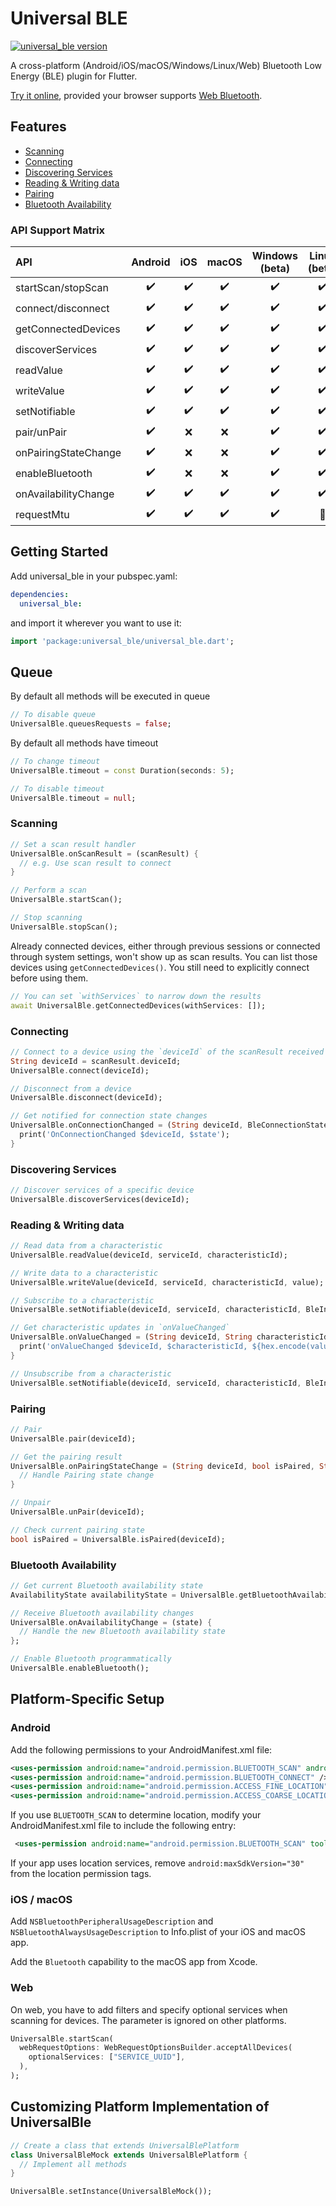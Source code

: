 # Universal BLE

[![universal_ble version](https://img.shields.io/pub/v/universal_ble?label=universal_ble)](https://pub.dev/packages/universal_ble)

A cross-platform (Android/iOS/macOS/Windows/Linux/Web) Bluetooth Low Energy (BLE) plugin for Flutter.

[Try it online](https://navideck.github.io/universal_ble/), provided your browser supports [Web Bluetooth](https://caniuse.com/web-bluetooth).

## Features

- [Scanning](#scanning)
- [Connecting](#connecting)
- [Discovering Services](#discovering-services)
- [Reading & Writing data](#reading--writing-data)
- [Pairing](#pairing)
- [Bluetooth Availability](#bluetooth-availability)

### API Support Matrix

| API                  | Android | iOS | macOS | Windows (beta) | Linux (beta) | Web |
| :------------------- | :-----: | :-: | :---: | :------------: | :----------: | :-: |
| startScan/stopScan   |   ✔️    | ✔️  |  ✔️   |       ✔️       |      ✔️      | ✔️  |
| connect/disconnect   |   ✔️    | ✔️  |  ✔️   |       ✔️       |      ✔️      | ✔️  |
| getConnectedDevices  |   ✔️    | ✔️  |  ✔️   |       ✔️       |      ✔️      | ❌  |
| discoverServices     |   ✔️    | ✔️  |  ✔️   |       ✔️       |      ✔️      | ✔️  |
| readValue            |   ✔️    | ✔️  |  ✔️   |       ✔️       |      ✔️      | ✔️  |
| writeValue           |   ✔️    | ✔️  |  ✔️   |       ✔️       |      ✔️      | ✔️  |
| setNotifiable        |   ✔️    | ✔️  |  ✔️   |       ✔️       |      ✔️      | ✔️  |
| pair/unPair          |   ✔️    | ❌  |  ❌   |       ✔️       |      ✔️      | ❌  |
| onPairingStateChange |   ✔️    | ❌  |  ❌   |       ✔️       |      ✔️      | ❌  |
| enableBluetooth      |   ✔️    | ❌  |  ❌   |       ✔️       |      ✔️      | ❌  |
| onAvailabilityChange |   ✔️    | ✔️  |  ✔️   |       ✔️       |      ✔️      | ✔️  |
| requestMtu           |   ✔️    | ✔️  |  ✔️   |       ✔️       |      🚧      | ❌  |

## Getting Started

Add universal_ble in your pubspec.yaml:

```yaml
dependencies:
  universal_ble:
```

and import it wherever you want to use it:

```dart
import 'package:universal_ble/universal_ble.dart';
```

## Queue

By default all methods will be executed in queue

```dart
// To disable queue
UniversalBle.queuesRequests = false;
```

By default all methods have timeout

```dart
// To change timeout
UniversalBle.timeout = const Duration(seconds: 5);

// To disable timeout
UniversalBle.timeout = null;
```

### Scanning

```dart
// Set a scan result handler
UniversalBle.onScanResult = (scanResult) {
  // e.g. Use scan result to connect
}

// Perform a scan
UniversalBle.startScan();

// Stop scanning
UniversalBle.stopScan();
```

Already connected devices, either through previous sessions or connected through system settings, won't show up as scan results.
You can list those devices using `getConnectedDevices()`. You still need to explicitly connect before using them.

```dart
// You can set `withServices` to narrow down the results
await UniversalBle.getConnectedDevices(withServices: []);
```

### Connecting

```dart
// Connect to a device using the `deviceId` of the scanResult received from `UniversalBle.onScanResult`
String deviceId = scanResult.deviceId;
UniversalBle.connect(deviceId);

// Disconnect from a device
UniversalBle.disconnect(deviceId);

// Get notified for connection state changes
UniversalBle.onConnectionChanged = (String deviceId, BleConnectionState state) {
  print('OnConnectionChanged $deviceId, $state');
}
```

### Discovering Services

```dart
// Discover services of a specific device
UniversalBle.discoverServices(deviceId);
```

### Reading & Writing data

```dart
// Read data from a characteristic
UniversalBle.readValue(deviceId, serviceId, characteristicId);

// Write data to a characteristic
UniversalBle.writeValue(deviceId, serviceId, characteristicId, value);

// Subscribe to a characteristic
UniversalBle.setNotifiable(deviceId, serviceId, characteristicId, BleInputProperty.notification);

// Get characteristic updates in `onValueChanged`
UniversalBle.onValueChanged = (String deviceId, String characteristicId, Uint8List value) {
  print('onValueChanged $deviceId, $characteristicId, ${hex.encode(value)}');
}

// Unsubscribe from a characteristic
UniversalBle.setNotifiable(deviceId, serviceId, characteristicId, BleInputProperty.disabled);
```

### Pairing

```dart
// Pair
UniversalBle.pair(deviceId);

// Get the pairing result
UniversalBle.onPairingStateChange = (String deviceId, bool isPaired, String? error) {
  // Handle Pairing state change
}

// Unpair
UniversalBle.unPair(deviceId);

// Check current pairing state
bool isPaired = UniversalBle.isPaired(deviceId);
```

### Bluetooth Availability

```dart
// Get current Bluetooth availability state
AvailabilityState availabilityState = UniversalBle.getBluetoothAvailabilityState(); // e.g. poweredOff or poweredOn,

// Receive Bluetooth availability changes
UniversalBle.onAvailabilityChange = (state) {
  // Handle the new Bluetooth availability state
};

// Enable Bluetooth programmatically
UniversalBle.enableBluetooth();
```

## Platform-Specific Setup

### Android

Add the following permissions to your AndroidManifest.xml file:

```xml
<uses-permission android:name="android.permission.BLUETOOTH_SCAN" android:usesPermissionFlags="neverForLocation" />
<uses-permission android:name="android.permission.BLUETOOTH_CONNECT" />
<uses-permission android:name="android.permission.ACCESS_FINE_LOCATION" android:maxSdkVersion="30" />
<uses-permission android:name="android.permission.ACCESS_COARSE_LOCATION" android:maxSdkVersion="30" />
```

If you use `BLUETOOTH_SCAN` to determine location, modify your AndroidManifest.xml file to include the following entry:

```xml
 <uses-permission android:name="android.permission.BLUETOOTH_SCAN" tools:remove="android:usesPermissionFlags" tools:targetApi="s" />
```

If your app uses location services, remove `android:maxSdkVersion="30"` from the location permission tags.

### iOS / macOS

Add `NSBluetoothPeripheralUsageDescription` and `NSBluetoothAlwaysUsageDescription` to Info.plist of your iOS and macOS app.

Add the `Bluetooth` capability to the macOS app from Xcode.

### Web

On web, you have to add filters and specify optional services when scanning for devices. The parameter is ignored on other platforms.

```dart
UniversalBle.startScan(
  webRequestOptions: WebRequestOptionsBuilder.acceptAllDevices(
    optionalServices: ["SERVICE_UUID"],
  ),
);
```

## Customizing Platform Implementation of UniversalBle

```dart
// Create a class that extends UniversalBlePlatform
class UniversalBleMock extends UniversalBlePlatform {
  // Implement all methods
}

UniversalBle.setInstance(UniversalBleMock());
```
